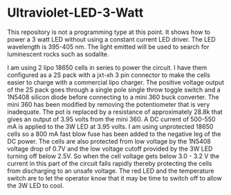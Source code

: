 # Ultraviolet-LED-3-Watt
This repository is not a programming type at this point.  It shows how to power a 3 watt LED without using a constant current LED driver.
The LED wavelength is 395-405 nm.  The light emitted will be used to search for luminescent rocks such as sodalite. 

I am using 2 lipo 18650 cells in series to power the circuit.  I have them configured as a 2S pack with a jxt-xh 3 pin connector to make 
the cells easier to charge with a commercial lipo charger.
The positive voltage output of the 2S pack goes through a single pole single throw toggle switch and a 1N5408 silicon diode before 
connecting to a mini 360 buck converter.  The mini 360 has been modified by removing the potentiometer that is very inadequate.
The pot is replaced by a resistance of approximately 28.8k that gives an output of 3.95 volts from the mini 360.
A DC current of 500-550 mA is applied to the 3W LED at 3.95 volts.
I am using unprotected 18650 cells so a 800 mA fast blow fuse has been added to the negative leg of the DC power.
The cells are also protected from low voltage by the 1N5408 voltage drop of 0.7V and the low voltage cutoff provided 
by the 3W LED turning off below 2.5V.  So when the cell voltage gets below 3.0 - 3.2 V the current in this part of the circuit falls
rapidly thereby protecting the cells from discharging to an unsafe voltage.
The red LED and the temperature switch are to let the operator know that it may be time to switch off to allow the 3W LED to cool.
